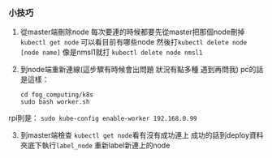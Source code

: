 ### 小技巧

1. 從master端刪除node
每次要連的時候都要先從master把那個node刪掉
```kubectl get node``` 可以看目前有哪些node
然後打```kubectl delete node [node name]```
像是nmsl1就打 ```kubectl delete node nmsl1```

2. 到node端重新連線(這步驟有時候會出問題 狀況有點多種 遇到再問我)
pc的話是這樣：
	```
	cd fog_computing/k8s
	sudo bash worker.sh
	```
rpi則是：
	```
	sudo kube-config enable-worker 192.168.0.99
	```

3. 到master端檢查
```kubectl get node```看有沒有成功連上
成功的話到deploy資料夾底下執行```label_node```
重新label新連上的node